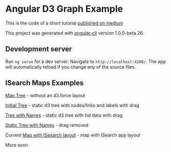 # Angular D3 Graph Example

This is the code of a short tutorial [published on medium](https://medium.com/@lsharir/visualizing-data-with-angular-and-d3-209dde784aeb)

This project was generated with [angular-cli](https://github.com/angular/angular-cli) version 1.0.0-beta.26.

## Development server
Run `ng serve` for a dev server. Navigate to `http://localhost:4200/`. The app will automatically reload if you change any of the source files.

## ISearch Maps Examples 

[Map Tree](http://bl.ocks.org/mkobar/bf4c85a10499e422d7f45bde5ed08d72) - without an d3.force layout

[Initial Tree](https://mkobar.github.io/angular8-d3-graph-example0/) - static d3 tree with nodes/links and labels with drag

[Tree with Names](https://mkobar.github.io/angular8-d3-graph-example00/) - static d3 tree with list data with drag

[Static Tree with Names](https://mkobar.github.io/angular8-d3-graph-example1/) - drag removed

Current [Map with ISesarch layout](https://mkobar.github.io/angular8-d3-graph-example/) - map with ISearch app layout


More soon.
